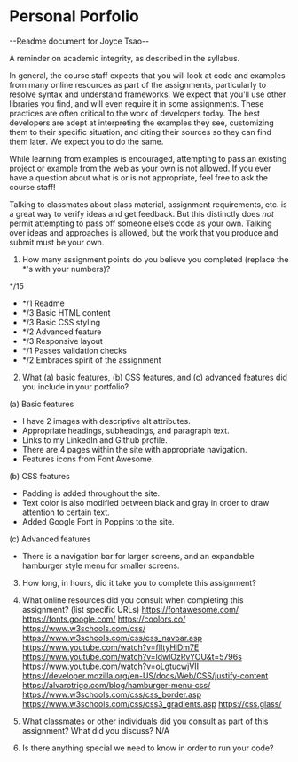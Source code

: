 # Personal Porfolio
--Readme document for Joyce Tsao--

A reminder on academic integrity, as described in the syllabus.

In general, the course staff expects that you will look at code and examples from many online resources as part of the assignments, particularly to resolve syntax and understand frameworks. We expect that you'll use other libraries you find, and will even require it in some assignments. These practices are often critical to the work of developers today. The best developers are adept at interpreting the examples they see, customizing them to their specific situation, and citing their sources so they can find them later. We expect you to do the same.

While learning from examples is encouraged, attempting to pass an existing project or example from the web as your own is not allowed. If you ever have a question about what is or is not appropriate, feel free to ask the course staff!

Talking to classmates about class material, assignment requirements, etc. is a great way to verify ideas and get feedback. But this distinctly does *not* permit attempting to pass off someone else’s code as your own. Talking over ideas and approaches is allowed, but the work that you produce and submit must be your own.

1. How many assignment points do you believe you completed (replace the *'s with your numbers)?

*/15
- */1 Readme
- */3 Basic HTML content
- */3 Basic CSS styling
- */2 Advanced feature
- */3 Responsive layout
- */1 Passes validation checks
- */2 Embraces spirit of the assignment

2. What (a) basic features, (b) CSS features, and (c) advanced features did you include in your portfolio?

(a) Basic features
- I have 2 images with descriptive alt attributes.
- Appropriate headings, subheadings, and paragraph text.
- Links to my LinkedIn and Github profile.
- There are 4 pages within the site with appropriate navigation.
- Features icons from Font Awesome.


(b) CSS features
- Padding is added throughout the site.
- Text color is also modified between black and gray in order to draw attention to certain text.
- Added Google Font in Poppins to the site.


(c) Advanced features
- There is a navigation bar for larger screens, and an expandable hamburger style menu for smaller screens.


3. How long, in hours, did it take you to complete this assignment?



4. What online resources did you consult when completing this assignment? (list specific URLs)
https://fontawesome.com/
https://fonts.google.com/
https://coolors.co/
https://www.w3schools.com/css/
https://www.w3schools.com/css/css_navbar.asp
https://www.youtube.com/watch?v=flItyHiDm7E
https://www.youtube.com/watch?v=ldwlOzRvYOU&t=5796s
https://www.youtube.com/watch?v=oLgtucwjVII
https://developer.mozilla.org/en-US/docs/Web/CSS/justify-content
https://alvarotrigo.com/blog/hamburger-menu-css/
https://www.w3schools.com/css/css_border.asp
https://www.w3schools.com/css/css3_gradients.asp
https://css.glass/




5. What classmates or other individuals did you consult as part of this assignment? What did you discuss?
N/A


6. Is there anything special we need to know in order to run your code?